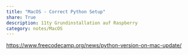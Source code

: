 ```yaml
---
title: "MacOS - Correct Python Setup"
share: True
description: 11ty Grundinstallation auf Raspberry
category: notes/MacOS
---
```

https://www.freecodecamp.org/news/python-version-on-mac-update/